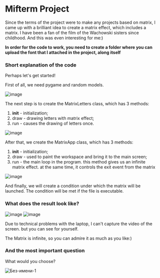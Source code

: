 # Mifterm Project

Since the terms of the project were to make any projects based on matrix, I came up with a brilliant idea to create a matrix effect, which includes a matrix. I have been a fan of the film of the Wachowski sisters since childhood. And this was even interesting for me:)

__In order for the code to work, you need to create a folder where you can upload the font that I attached in the project, along itself__

### Short explanation of the code

Perhaps let's get started!

First of all, we need pygame and random models.

![image](https://user-images.githubusercontent.com/102587244/161801500-669ead1e-b7d0-4590-a087-70c214aa1136.png)

The next step is to create the MatrixLetters class, which has 3 methods:
1) __init__ - initialization;
2) draw - drawing letters with matrix effect;
3) run - causes the drawing of letters once.

![image](https://user-images.githubusercontent.com/102587244/161801942-5a48b206-8320-4e4f-91d1-3330f5b1f882.png)

After that, we create the MatrixApp class, which has 3 methods:
1) __init__ - initialization;
2) draw - used to paint the workspace and bring it to the main screen;
3) run - the main loop in the program. this method gives us an infinite matrix effect. at the same time, it controls the exit event from the matrix

![image](https://user-images.githubusercontent.com/102587244/161803285-c309a39e-739b-4327-b313-9179c04f2ac8.png)

And finally, we will create a condition under which the matrix will be launched. The condition will be met if the file is executable.

### What does the result look like?

![image](https://user-images.githubusercontent.com/102587244/161804000-740d2de6-d20d-4ff1-9c98-9c267cc1d51a.png)
![image](https://user-images.githubusercontent.com/102587244/161804188-889c02d6-1de1-4a77-bcac-19bfb92d6c96.png)

Due to technical problems with the laptop, I can't capture the video of the screen. but you can see for yourself.

The Matrix is infinite, so you can admire it as much as you like:)

### And the most important question
What would you choose?

![Без-имени-1](https://user-images.githubusercontent.com/102587244/161806776-00622045-6a1a-49d4-98b9-98e3ec2be9f3.jpg)


